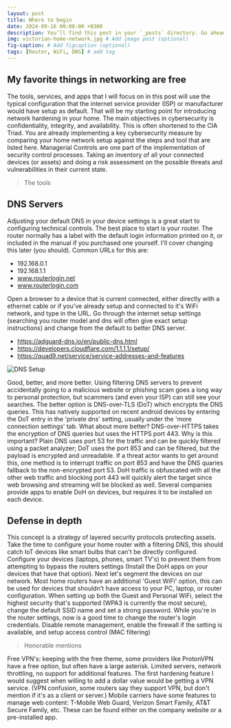```yaml
---
layout: post
title: Where to begin
date: 2024-09-16 00:00:00 +0300
description: You’ll find this post in your `_posts` directory. Go ahead and edit it and re-build the site to see your changes. # Add post description (optional)
img: victorian-home-network.jpg # Add image post (optional)
fig-caption: # Add figcaption (optional)
tags: [Router, WiFi, DNS] # add tag
---
```


## My favorite things in networking are free

The tools, services, and apps that I will focus on in this post will use the typical configuration that the internet service provider (ISP) or manufacturer would have setup as default. That will be my starting point for introducing network hardening in your home. The main objectives in cybersecurity is confidentiality, integrity, and availability. This is often shortened to the CIA Triad. You are already implementing a key cybersecurity measure by comparing your home network setup against the steps and tool that are listed here. Managerial Controls are one part of the implementation of security control processes. Taking an inventory of all your connected devices (or assets) and doing a risk assessment on the possible threats and vulnerabilities in their current state.

> The tools

## DNS Servers

Adjusting your default DNS in your device settings is a great start to configuring technical controls. The best place to start is your router. The router normally has a label with the default login information printed on it, or included in the manual if you purchased one yourself. I'll cover changing this later (you should). Common URLs for this are:

* 192.168.0.1
* 192.168.1.1
* www.routerlogin.net
* www.routerlogin.com

Open a browser to a device that is current connected, either directly with a ethernet cable or if you've already setup and connected to it's WiFi network, and type in the URL. Go through the internet setup settings (searching you router model and dns will often give exact setup instructions) and change from the default to better DNS server. 
* https://adguard-dns.io/en/public-dns.html
* https://developers.cloudflare.com/1.1.1.1/setup/
* https://quad9.net/service/service-addresses-and-features
  
![DNS Setup]({{site.baseurl}}/assets/img/Change-DNS-router-settings-Google-Public-DNS.png)

Good, better, and more better. Using filtering DNS servers to prevent accidentally going to a malicious website or phishing scam goes a long way to personal protection, but scammers (and even your ISP) can still see your searches. The better option is DNS-over-TLS (DoT) which encrypts the DNS queries. This has natively supported on recent android devices by entering the DoT entry in the 'private dns' setting, usually under the 'more connection settings' tab. What about more better? DNS-over-HTTPS takes the encryption of DNS queries but uses the HTTPS port 443. Why is this important? Plain DNS uses port 53 for the traffic and can be quickly filtered using a packet analyzer; DoT uses the port 853 and can be filtered, but the payload is encrypted and unreadable. If a threat actor wants to get around this, one method is to interrupt traffic on port 853 and have the DNS quaries fallback to the non-encrypted port 53. DoH traffic is obfuscated with all the other web traffic and blocking port 443 will quickly alert the target since web browsing and streaming will be blocked as well. Several companies provide apps to enable DoH on devices, but requires it to be installed on each device. 

## Defense in depth

This concept is a strategy of layered security protocols protecting assets. Take the time to configure your home router with a filtering DNS, this should catch IoT devices like smart bulbs that can't be directly configured. Configure your devices (laptops, phones, smart TV's) to prevent them from attempting to bypass the routers settings (Install the DoH apps on your devices that have that option).
Next let's segment the devices on our network. Most home routers have an additional 'Guest WiFi' option, this can be used for devices that shouldn't have access to your PC, laptop, or router configuration. When setting up both the Guest and Personal WiFi, select the highest security that's supported (WPA3 is currently the most secure), change the default SSID name and set a strong password. While you're in the router settings, now is a good time to change the router's login credentials. Disable remote management, enable the firewall if the setting is available, and setup access control (MAC filtering)

> Honorable mentions

Free VPN's: keeping with the free theme, some providers like ProtonVPN have a free option, but often have a large asterisk. Limited servers, network throttling, no support for additional features. The first hardening feature I would suggest when willing to add a dollar value would be getting a VPN service. (VPN confusion, some routers say they support VPN, but don't mention if it's as a client or server.)
Mobile carriers have some features to manage web content: T-Mobile Web Guard, Verizon Smart Family, AT&T Secure Family, etc. These can be found either on the company website or a pre-installed app.
